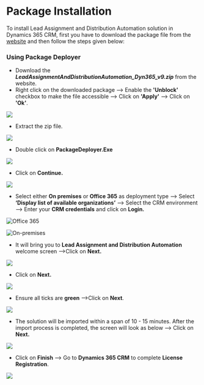 # Package Installation

To install Lead Assignment and Distribution Automation solution in Dynamics 365 CRM, first you have to download the package file from the [website](https://www.inogic.com/product/productivity-apps/auto-manage-lead-assignment-and-distribution-automation-dynamics-365-crm) and then follow the steps given below:

### Using Package Deployer

* Download the _**LeadAssignmentAndDistributionAutomation\_Dyn365\_v9.zip**_ from the website.
* Right click on the downloaded package --> Enable the **'Unblock'** checkbox to make the file accessible --> Click on **'Apply'** --> Click on **'Ok'**.

![](<../../../.gitbook/assets/Package Deployer\_2 (1).png>)

* Extract the zip file.

![](<../../../.gitbook/assets/LADA Package Install\_1.png>)

* Double click on **PackageDeployer.Exe**

![](<../../../.gitbook/assets/LADA Package Install\_2.png>)

* Click on **Continue.**

![](<../../../.gitbook/assets/LADA Package Install\_3.png>)

* Select either **On premises** or **Office 365** as deployment type --> Select **‘Display list of available organizations’** --> Select the CRM environment --> Enter your **CRM credentials** and click on **Login.**

![Office 365](<../../../.gitbook/assets/LADA Package Install\_4.png>)

![On-premises](<../../../.gitbook/assets/LADA Package Install\_11.1 (1).png>)

* It will bring you to **Lead Assignment and Distribution Automation** welcome screen -->Click on **Next.**

![](<../../../.gitbook/assets/LADA Package Install\_6.png>)

* Click on **Next.**

![](<../../../.gitbook/assets/LADA Package Install\_7.png>)

* Ensure all ticks are **green** -->Click on **Next**.

![](<../../../.gitbook/assets/LADA Package Install\_8.png>)

* The solution will be imported within a span of 10 - 15 minutes. After the import process is completed, the screen will look as below --> Click on **Next.**

![](<../../../.gitbook/assets/LADA Package Install\_9.png>)

* Click on **Finish** --> Go to **Dynamics 365 CRM** to complete **License Registration**.

![](<../../../.gitbook/assets/LADA Package Install\_10.png>)
